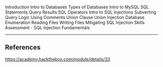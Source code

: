  Introduction
 Intro to Databases
 Types of Databases
 Intro to MySQL
 SQL Statements
 Query Results
 SQL Operators
 Intro to SQL Injections
 Subverting Query Logic
 Using Comments
 Union Clause
 Union Injection
 Database Enumeration
 Reading Files
 Writing Files
 Mitigating SQL Injection
 Skills Assessment - SQL Injection Fundamentals

---

## References

https://academy.hackthebox.com/module/details/33